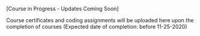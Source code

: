 [Course in Progress - Updates Coming Soon]

Course certificates and coding assignments will be uploaded here upon the completion of courses (Expected date of completion: before 11-25-2020)
